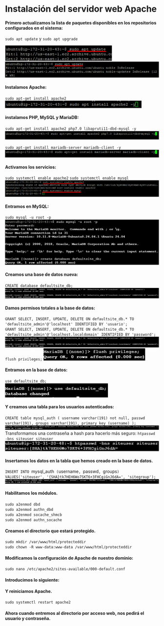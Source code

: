# Instalación del servidor web Apache

#### Primero actualizamos la lista de paquetes disponibles en los repositorios configurados en el sistema:
`sudo apt update` y `sudo apt upgrade`

![](img-aws/Screenshot_1.png) <br>
![](img-aws/Screenshot_2.png)

#### Instalamos Apache:
`sudo apt-get install apache2`<br>
![](img-aws/Screenshot_3.png)

#### instalamos PHP, MySQL y MariaDB:
`sudo apt-get install apache2 php7.0 libapruti11-dbd-mysql -y`<br>
![](img-aws/Screenshot_4.png)

`sudo apt-get install mariadb-server mariadb-client -y`<br>
![](img-aws/Screenshot_5.png)

#### Activamos los servicios:
`sudo systemctl enable apache2`
`sudo systemctl enable mysql`<br>
![](img-aws/Screenshot_6.png)

#### Entramos en MySQL:
`sudo mysql -u root -p` <br>
![](img-aws/Screenshot_7.png)

#### Creamos una base de datos nueva:
`CREATE database defaultsite_db;` <br>
![](img-aws/Screenshot_8.png)

#### Damos permisos totales a la base de datos:
`GRANT SELECT, INSERT, UPDATE, DELETE ON defaultsite_db.* TO 'defaultsite_admin'@'localhost' IDENTIFIED BY 'usuario';` <br>
`GRANT SELECT, INSERT, UPDATE, DELETE ON defaultsite_db.* TO 'defaultsite_admin'@'localhost.localdomain' IDENTIFIED BY 'password';` <br>
![](img-aws/Screenshot_8.png)
`flush privileges;`
![](img-aws/Screenshot_9.png)

#### Entramos en la base de datos:
`use defaultsite_db;` <br>
![](img-aws/Screenshot_10.png)
#### Y creamos una tabla para los usuarios autenticados:
`CREATE table mysql_auth ( username varchar(191) not null, passwd varchar(191), groups varchar(191), primary key (username) );`
![](img-aws/Screenshot_11.png) <br>
Transformamos una contraseña a hash para hacerlo más seguro:
`htpasswd -bns siteuser siteuser` <br>
![](img-aws/Screenshot_12.png)
#### Insertamos los datos en la tabla que hemos creado en la base de datos.
`INSERT INTO `mysql_auth` (`username`, `passwd`, `groups`) VALUES('siteuser', '{SHA}tk7HEH6Wo7SKT6+3FHCgiGnJ6dA=', 'sitegroup');` <br>
![](img-aws/Screenshot_13.png)
#### Habilitamos los módulos.
`sudo a2enmod dbd` <br>
`sudo a2enmod authn_dbd` <br>
`sudo a2enmod socache_shmcb` <br>
`sudo a2enmod authn_socache`

#### Creamos el directorio que estará protegido.

`sudo mkdir /var/www/html/protecteddir` <br>
`sudo chown -R www-data:www-data /var/www/html/protecteddir`

#### Modificamos la configuración de Apache de nuestro dominio:
`sudo nano /etc/apache2/sites-available/000-default.conf`

#### Introducimos lo siguiente:

#### Y reiniciamos Apache.
`sudo systemctl restart apache2`


#### Ahora cuando entremos al directorio por acceso web, nos pedirá el usuario y contraseña.




